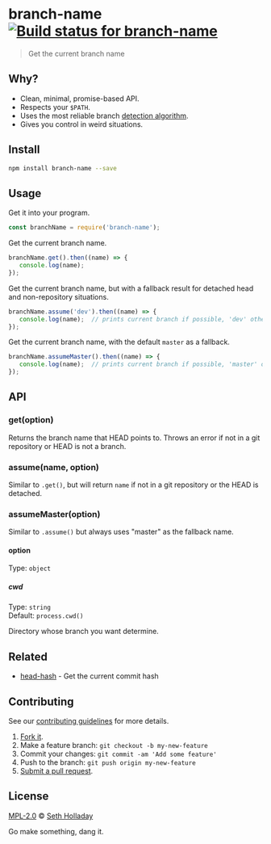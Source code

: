# branch-name [![Build status for branch-name](https://img.shields.io/circleci/project/sholladay/branch-name/master.svg "Build Status")](https://circleci.com/gh/sholladay/branch-name "Builds")

> Get the current branch name

## Why?

 - Clean, minimal, promise-based API.
 - Respects your `$PATH`.
 - Uses the most reliable branch [detection algorithm](http://stackoverflow.com/a/19585361/2990144).
 - Gives you control in weird situations.

## Install

```sh
npm install branch-name --save
```

## Usage

Get it into your program.

```js
const branchName = require('branch-name');
```

Get the current branch name.

```js
branchName.get().then((name) => {
   console.log(name);
});
```

Get the current branch name, but with a fallback result for detached head and non-repository situations.

```js
branchName.assume('dev').then((name) => {
   console.log(name);  // prints current branch if possible, 'dev' otherwise
});
```

Get the current branch name, with the default `master` as a fallback.

```js
branchName.assumeMaster().then((name) => {
   console.log(name);  // prints current branch if possible, 'master' otherwise
});
```

## API

### get(option)

Returns the branch name that HEAD points to. Throws an error if not in a git repository or HEAD is not a branch.

### assume(name, option)

Similar to `.get()`, but will return `name` if not in a git repository or the HEAD is detached.

### assumeMaster(option)

Similar to `.assume()` but always uses "master" as the fallback name.

#### option

Type: `object`

##### cwd

Type: `string`<br>
Default: `process.cwd()`

Directory whose branch you want determine.

## Related

 - [head-hash](https://github.com/sholladay/head-hash) - Get the current commit hash

## Contributing

See our [contributing guidelines](https://github.com/sholladay/branch-name/blob/master/CONTRIBUTING.md "Guidelines for participating in this project") for more details.

1. [Fork it](https://github.com/sholladay/branch-name/fork).
2. Make a feature branch: `git checkout -b my-new-feature`
3. Commit your changes: `git commit -am 'Add some feature'`
4. Push to the branch: `git push origin my-new-feature`
5. [Submit a pull request](https://github.com/sholladay/branch-name/compare "Submit code to this project for review").

## License

[MPL-2.0](https://github.com/sholladay/branch-name/blob/master/LICENSE "License for branch-name") © [Seth Holladay](https://seth-holladay.com "Author of branch-name")

Go make something, dang it.
